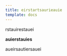 ```yaml
---
title: eirstartsaurieauie
template: docs
---
```

rstauirestauei

**auierstauies**

aueirsautiersauei
